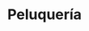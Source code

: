 ---
title: "Peluquería"
url: /ciudad-autonoma-de-buenos-aires/peluqueria-marcelo-t-de-alvear/
shop: peluquería
---